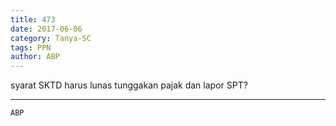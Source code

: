 ```yaml
---
title: 473
date: 2017-06-06
category: Tanya-SC
tags: PPN
author: ABP
---
```


syarat SKTD harus lunas tunggakan pajak dan lapor SPT?

---



`ABP`

